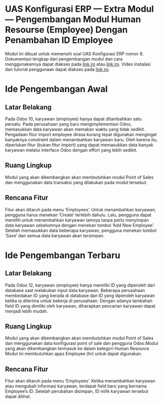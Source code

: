 # UAS Konfigurasi ERP — Extra Modul — Pengembangan Modul Human Resourse (Employee) Dengan Penambahan ID Employee
Modul ini dibuat untuk memenuhi soal UAS Konfigurasi ERP nomor 8. Dokumentasi lengkap dari pengembangan modul dan cara menggunakannya dapat diakses pada [link ini](https://docs.google.com/document/d/1BZWd8ZtUjk1xdyv_W0l4edCf1kWuAjX3AclQisnUt48/edit?usp=sharing) atau [link ini](https://medium.com/@scoobydoo.uierp1/uas-konfigurasi-erp-extra-modul-b52981e9861a). Video instalasi dan tutorial penggunaan dapat diakses pada [link ini](https://www.youtube.com/watch?v=RyqTM4vETgI).

# Ide Pengembangan Awal
## Latar Belakang
Pada Odoo 10, karyawan (employee) hanya dapat ditambahkan satu persatu. Pada perusahaan yang baru mengimplementasi Odoo, memasukkan data karyawan akan memakan waktu yang tidak sedikit. Pengadaan fitur import employee dirasa kurang tepat digunakan mengingat banyaknya constraint dalam menambahkan karyawan baru. Oleh karena itu, diperlukan fitur (bukan fitur import) yang dapat memasukkan data banyak karyawan melalui interface Odoo dengan effort yang lebih sedikit.

## Ruang Lingkup
Modul yang akan dikembangkan akan membutuhkan modul Point of Sales dan menggunakan data transaksi yang dilakukan pada modul tersebut.

## Rencana Fitur
Fitur akan ditaruh pada menu ‘Employees’. Untuk menambahkan karyawan, pengguna harus menekan ‘Create’ terlebih dahulu. Lalu, pengguna dapat memilih untuk menambahkan karyawan lainnya tanpa perlu menyimpan data karyawan sebelumnya dengan menekan tombol ‘Add New Employee’. Setelah memasukkan data beberapa karyawan, pengguna menekan tombol ‘Save’ dan semua data karyawan akan tersimpan.

# Ide Pengembangan Terbaru
## Latar Belakang
Pada Odoo 12, karyawan (employee) hanya memiliki ID yang diperoleh dari database saat melakukan input data karyawan. Beberapa perusahaan membedakan ID yang berada di database dan ID yang diperoleh karyawan ketika ia diterima untuk bekerja di perusahaan. Dengan adanya tambahan field ID yang dimiliki oleh karyawan, diharapkan pencarian karyawan dapat menjadi lebih mudah.

## Ruang Lingkup
Modul yang akan dikembangkan akan membutuhkan modul Point of Sales dan menggunakan data konfigurasi point of sale dan pengguna Odoo.Modul yang akan dikembangkan termasuk ke dalam kategori Human Resource. Modul ini membutuhkan apps Employee (hr) untuk dapat digunakan.

## Rencana Fitur
Fitur akan ditaruh pada menu ‘Employees’. Ketika menambahkan karyawan atau mengubah informasi karyawan, terdapat field baru yang bernama Employee’s ID. Setelah perubahan disimpan, ID milik karyawan tersebut dapat dilihat.